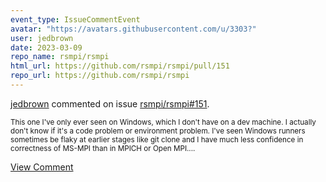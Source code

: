 ```yaml
---
event_type: IssueCommentEvent
avatar: "https://avatars.githubusercontent.com/u/3303?"
user: jedbrown
date: 2023-03-09
repo_name: rsmpi/rsmpi
html_url: https://github.com/rsmpi/rsmpi/pull/151
repo_url: https://github.com/rsmpi/rsmpi
---
```


<a href='https://github.com/jedbrown' target='_blank'>jedbrown</a> commented on issue <a href='https://github.com/rsmpi/rsmpi/pull/151' target='_blank'>rsmpi/rsmpi#151</a>.

<small>This one I've only ever seen on Windows, which I don't have on a dev machine. I actually don't know if it's a code problem or environment problem. I've seen Windows runners sometimes be flaky at earlier stages like git clone and I have much less confidence in correctness of MS-MPI than in MPICH or Open MPI....</small>

<a href='https://github.com/rsmpi/rsmpi/pull/151' target='_blank'>View Comment</a>